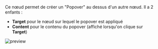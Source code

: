 Ce nœud permet de créer un "Popover" au dessus d'un autre nœud. Il a 2 enfants :

-   **Target** pour le nœud sur lequel le popover est appliqué
-   **Content** pour le contenu du popover (affiché lorsqu'on clique sur **Target**)

![preview](/images/popover/preview.gif)
